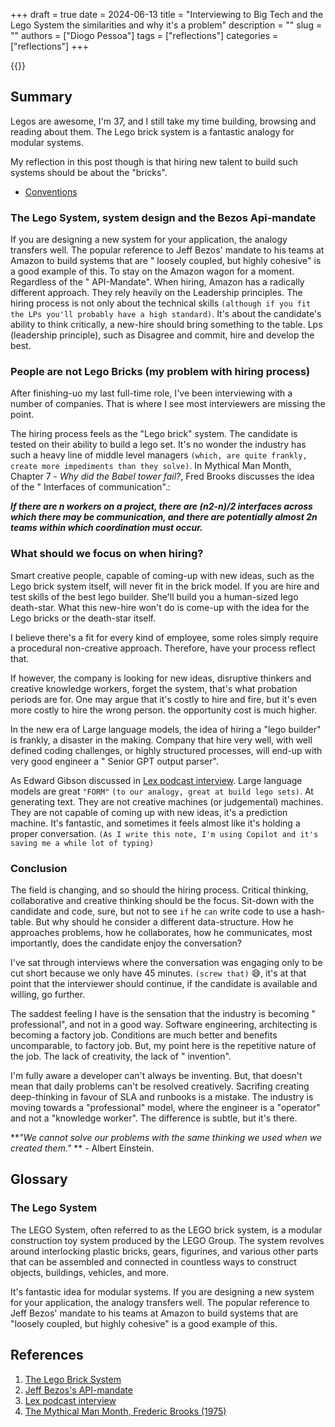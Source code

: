 +++
draft = true
date = 2024-06-13
title = "Interviewing to Big Tech and the Lego System the similarities and why it's a problem"
description = ""
slug = ""
authors = ["Diogo Pessoa"]
tags = ["reflections"]
categories = ["reflections"]
+++

{{<toc>}}

## Summary

Legos are awesome, I'm 37, and I still take my time building, browsing and reading about
them. The Lego brick system is a fantastic analogy for modular systems.

My reflection in this post though is that hiring new talent to build such systems should
be about the "bricks".

- [Conventions](https://diogo-pessoa.github.io/posts/conventions)

### The Lego System, system design and the Bezos Api-mandate

If you are
designing a new system for your application, the analogy transfers well. The popular
reference to Jeff Bezos' mandate to his teams at Amazon to build systems that are "
loosely coupled, but highly cohesive" is a good example of this. To stay on the Amazon
wagon for a moment. Regardless of the "
API-Mandate". When hiring, Amazon has a radically different approach. They rely heavily
on the Leadership principles. The hiring process is not only about the technical
skills `(although if you fit the LPs you'll probably have a high standard)`. It's
about the candidate's ability to think critically, a new-hire should bring something to
the table. Lps (leadership principle), such as Disagree and commit, hire and develop the
best.

### People are not Lego Bricks (my problem with hiring process)

After finishing-uo my last full-time role, I've been interviewing with a number of
companies. That is where I
see most interviewers are missing the point.

The hiring process feels as the "Lego brick" system. The candidate is tested on their
ability to build a lego set. It's no wonder the industry has such a heavy line of middle
level managers `(which, are quite frankly, create more impediments than they solve)`. In
Mythical Man Month,
Chapter 7 - _Why did the Babel tower fail?_, Fred Brooks discusses the idea of the "
Interfaces of communication".:

**_If there are n workers on a project, there are (n2-n)/2 interfaces across which there
may be communication, and there are potentially almost 2n teams within which
coordination must occur._**



### What should we focus on when hiring?

Smart creative people, capable of coming-up with new ideas, such as the Lego brick
system itself, will never fit in the brick model. If you are hire and test skills of the
best lego
builder. She'll build you a human-sized lego death-star. What this new-hire won't do is
come-up with the idea for the Lego bricks or the death-star itself.

I believe there's a fit for every kind of employee, some roles simply require a
procedural non-creative approach. Therefore, have your process reflect that.

If however, the company is looking for new ideas, disruptive thinkers and creative
knowledge workers, forget the system, that's what probation periods are for. One may
argue that it's costly to hire and fire, but it's even more costly to hire the wrong
person. the opportunity cost is much higher.

In the new era of Large language models, the idea of hiring a "lego builder" is frankly,
a disaster in the making. Company that hire very well, with well defined coding
challenges, or highly structured processes, will end-up with very good engineer a "
Senior GPT output parser".

As Edward Gibson discussed
in [Lex podcast interview](https://lexfridman.com/edward-gibson-transcript/#chapter8_llms).
Large language models are great `"FORM"` `(to our analogy, great at build lego sets)`.
At
generating text. They are not creative machines (or
judgemental) machines. They are
not capable of coming up with new ideas, it's a prediction machine. It's fantastic, and
sometimes it feels almost like it's holding a proper
conversation. `(As I write this note, I'm using Copilot and it's saving me a while lot of typing)`

### Conclusion

The field is changing, and so should the hiring process.
Critical thinking, collaborative and creative thinking should be the focus. Sit-down
with the candidate and code, sure, but not to see `if` he `can` write code to use a
hash-table. But why should he consider a different data-structure. How he approaches
problems, how he collaborates,
how he communicates, most importantly, does the candidate enjoy the conversation?

I've sat through interviews where the conversation was engaging only to be cut short
because we only have 45 minutes. `(screw that)` :sweat_smile:, it's at that point that
the interviewer should continue, if the candidate is available and willing, go further.

The saddest feeling I have is the sensation that the industry is becoming "
professional", and not in a good way. Software engineering, architecting is becoming a
factory job. Conditions are much better and benefits uncomparable, to factory job. But,
my point here is the repetitive nature of the job. The lack of creativity, the lack of "
invention".

I'm fully aware a developer can't always be inventing. But, that doesn't mean that daily
problems can't be resolved creatively. Sacrifing creating deep-thinking in favour of SLA
and runbooks is a mistake. The industry is moving towards a "professional" model, where
the engineer is a "operator" and not a "knowledge worker". The difference is subtle,
but it's there.

**_"We cannot solve our problems with the same thinking we used when we created them."_
** -
Albert Einstein.

## Glossary

### The Lego System

The LEGO System, often referred to as the LEGO brick system, is a modular construction
toy system produced by the LEGO Group. The system revolves around interlocking plastic
bricks, gears, figurines, and various other parts that can be assembled and connected in
countless ways to construct objects, buildings, vehicles, and more.

It's fantastic idea for modular systems. If you are designing a new system for your
application, the analogy transfers well. The popular reference to Jeff Bezos' mandate to
his teams at Amazon to build systems that are "loosely coupled, but highly cohesive" is
a good example of this.

## References

1. [The Lego Brick System](https://www.lego.com/en-us/history/articles/lego-system-in-play?locale=en-us)
2. [Jeff Bezos's API-mandate](https://nordicapis.com/the-bezos-api-mandate-amazons-manifesto-for-externalization/)
3. [Lex podcast interview](https://lexfridman.com/edward-gibson-transcript/#chapter8_llms)
4. [The Mythical Man Month, Frederic Brooks (1975)](https://en.wikipedia.org/wiki/The_Mythical_Man-Month)

